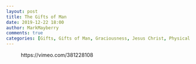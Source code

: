 ```yaml
---
layout: post
title: The Gifts of Man
date: 2019-12-22 18:00
author: MarkMayberry
comments: true
categories: [Gifts, Gifts of Man, Graciousness, Jesus Christ, Physical Blessings, Sermon, Spiritual Blessings]
---
```

<!-- wp:core-embed/vimeo {"url":"https://vimeo.com/381228108","type":"video","providerNameSlug":"vimeo","className":"wp-embed-aspect-4-3 wp-has-aspect-ratio"} -->
<figure class="wp-block-embed-vimeo wp-block-embed is-type-video is-provider-vimeo wp-embed-aspect-4-3 wp-has-aspect-ratio"><div class="wp-block-embed__wrapper">
https://vimeo.com/381228108
</div></figure>
<!-- /wp:core-embed/vimeo -->
